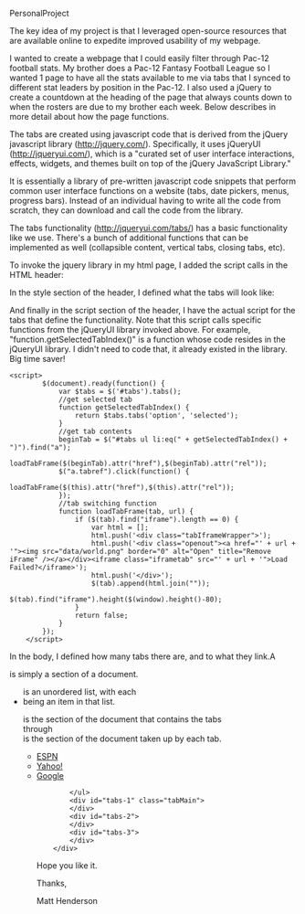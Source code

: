 PersonalProject

The key idea of my project is that I leveraged open-source resources that are available online to expedite improved usability of my webpage.

I wanted to create a webpage that I could easily filter through Pac-12 football stats. My brother does a Pac-12 Fantasy Football League so I wanted 1 page to have all the stats available to me via tabs that I synced to different stat leaders by position in the Pac-12. I also used a jQuery to create a countdown at the heading of the page that always counts down to when the rosters are due to my brother each week. Below describes in more detail about how the page functions.

The tabs are created using javascript code that is derived from the jQuery javascript library (http://jquery.com/). Specifically, it uses jQueryUI (http://jqueryui.com/), which is a "curated set of user interface interactions,	effects, widgets, and themes built on top of the jQuery JavaScript Library." 

It is essentially a library of pre-written javascript code snippets that perform common user interface functions on a website (tabs, date pickers, menus, progress bars). Instead of an individual having to write all the code from scratch, they can download and call the code from the library.

The tabs functionality (http://jqueryui.com/tabs/) has a basic functionality like we use. There's a bunch of additional functions that can be implemented as well (collapsible content, vertical tabs, closing tabs, etc). 

To invoke the jquery library in my html page, I added the script calls in the HTML header:
        <script type="text/javascript" src="data/js/jquery.js"></script>
        <script type="text/javascript" src="data/js/jquery-ui.js"></script>


In the style section of the header, I defined what the tabs will look like:
	<style>
            html {
                font-size:10px;
            }
            .iframetab {
                width:100%;
                height:auto;
                border:0px;
                margin:0px;
                background:url("data/asu.png");
                position:relative;
                top:-1px;
            }
            .ui-tabs-panel {
                padding:5px !important;
            }
            .openout {
                float:right;
                position:relative;
                top:-28px;
                left:-5px;
            }
        </style>

And finally in the script section of the header, I have the actual script for the tabs that define the functionality. Note that this script calls specific functions from the jQueryUI library invoked above. For example, "function.getSelectedTabIndex()" is a function whose code resides in the jQueryUI library. I didn't need to code that, it already existed in the library. Big time saver!

	<script>
            $(document).ready(function() {
                var $tabs = $('#tabs').tabs();
                //get selected tab
                function getSelectedTabIndex() {
                    return $tabs.tabs('option', 'selected');
                }
                //get tab contents
                beginTab = $("#tabs ul li:eq(" + getSelectedTabIndex() + ")").find("a");
                loadTabFrame($(beginTab).attr("href"),$(beginTab).attr("rel"));
                $("a.tabref").click(function() {
                    loadTabFrame($(this).attr("href"),$(this).attr("rel"));
                });
                //tab switching function
                function loadTabFrame(tab, url) {
                    if ($(tab).find("iframe").length == 0) {
                        var html = [];
                        html.push('<div class="tabIframeWrapper">');
                        html.push('<div class="openout"><a href="' + url + '"><img src="data/world.png" border="0" alt="Open" title="Remove iFrame" /></a></div><iframe class="iframetab" src="' + url + '">Load Failed?</iframe>');
                        html.push('</div>');
                        $(tab).append(html.join(""));
                        $(tab).find("iframe").height($(window).height()-80);
                    }
                    return false;
                }
            });
        </script>

In the body, I defined how many tabs there are, and to what they link.A <div> is simply a section of a document. <ul> is an unordered list, with each <li> being an item in that list. 

<div id=tabs> is the section of the document that contains the tabs
<div id=tabs-1> through <div id=tabs-3> is the section of the document taken up by each tab.

<body>
<div id="tabs">
            <ul>
                <li><a class="tabref" href="#tabs-1" rel="http://www.espn.com">ESPN</a></li>
                <li><a class="tabref" href="#tabs-2" rel="http://www.yahoo.com">Yahoo!</a></li>
                <li><a class="tabref" href="#tabs-3" rel="http://www.google.com">Google</a></li>
		
            </ul>
            <div id="tabs-1" class="tabMain">
            </div>
            <div id="tabs-2">
            </div>
            <div id="tabs-3">
            </div>
        </div> 
</body>

Hope you like it.

Thanks,

Matt Henderson

